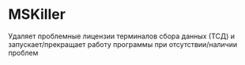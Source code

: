 # MSKiller

Удаляет проблемные лицензии терминалов сбора данных (ТСД) и запускает/прекращает работу программы при отсутствии/наличии проблем
